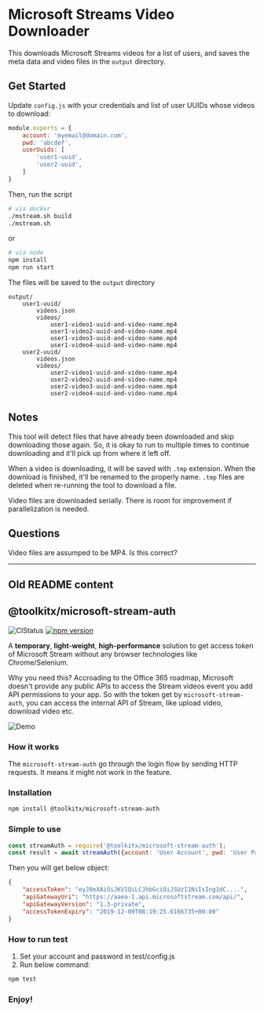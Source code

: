 # Microsoft Streams Video Downloader

This downloads Microsoft Streams videos for a list of users, and saves the meta data and video files in the `output` directory.

## Get Started
Update `config.js` with your credentials and list of user UUIDs whose videos to download:
```javascript
module.exports = {
    account: 'myemail@domain.com',
    pwd: 'abcdef',
    userUuids: [
        'user1-uuid',
        'user2-uuid',
    ]
}
```

Then, run the script
```bash
# via docker
./mstream.sh build
./mstream.sh

```

or
```bash
# via node
npm install
npm run start
```

The files will be saved to the `output` directory
```
output/
    user1-uuid/
        videos.json
        videos/
            user1-video1-uuid-and-video-name.mp4
            user1-video2-uuid-and-video-name.mp4
            user1-video3-uuid-and-video-name.mp4
            user1-video4-uuid-and-video-name.mp4
    user2-uuid/
        videos.json
        videos/
            user2-video1-uuid-and-video-name.mp4
            user2-video2-uuid-and-video-name.mp4
            user2-video3-uuid-and-video-name.mp4
            user2-video4-uuid-and-video-name.mp4
```

## Notes

This tool will detect files that have already been downloaded and skip downloading those again. So, it is okay to run to multiple times to continue downloading and it'll pick up from where it left off.

When a video is downloading, it will be saved with `.tmp` extension. When the download is finished, it'll be renamed to the properly name. `.tmp` files are deleted when re-running the tool to download a file.

Video files are downloaded serially. There is room for improvement if parallelization is needed.

## Questions

Video files are assumped to be MP4. Is this correct?

---

## Old README content

## @toolkitx/microsoft-stream-auth

![CIStatus](https://github.com/toolkitx/microsoft-stream-auth/workflows/Daily/badge.svg) [![npm version](https://badge.fury.io/js/%40toolkitx%2Fmicrosoft-stream-auth.svg)](https://badge.fury.io/js/%40toolkitx%2Fmicrosoft-stream-auth)

A **temporary**, **light-weight**, **high-performance** solution to get access token of Microsoft Stream without any browser technologies like Chrome/Selenium.

Why you need this? Accroading to the Office 365 roadmap, Microsoft doesn't provide any public APIs to access the Stream videos event you add API permissions to your app. So with the token get by `microsoft-stream-auth`, you can access the internal API of Stream, like upload video, download video etc.

![Demo](demo.gif)

### How it works

The `microsoft-stream-auth` go through the login flow by sending HTTP requests. It means it might not work in the feature.

### Installation

```bash
npm install @toolkitx/microsoft-stream-auth
```

### Simple to use

```javascript
const streamAuth = require('@toolkitx/microsoft-stream-auth');
const result = await streamAuth({account: 'User Account', pwd: 'User Password'});
```

Then you will get below object:

```json
{
    "accessToken": "eyJ0eXAiOiJKV1QiLCJhbGciOiJSUzI1NiIsIng1dC....",
    "apiGatewayUri": "https://aaea-1.api.microsoftstream.com/api/",
    "apiGatewayVersion": "1.3-private",
    "accessTokenExpiry": "2019-12-09T08:19:25.6166735+00:00"
}
```

### How to run test

1. Set your account and password in test/config.js
2. Run below command:
```bash
npm test
```

### Enjoy!

